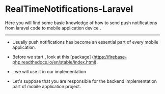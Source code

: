 # RealTimeNotifications-Laravel
Here you will find some basic knowledge of how to send push notifications from laravel code to mobile application device .
_________________________________________________________________________________________________
- Usually push notifications has become an essential part of every mobile application.
- Before we start , look at this [package] (https://firebase-php.readthedocs.io/en/stable/index.html).
-  , we will use it in our implementation
  
- Let's suppose that you are responsible for the backend implementation part of mobile application project.
  

 
